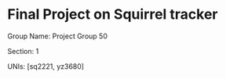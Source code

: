 # Final Project on Squirrel tracker
Group Name:  Project Group 50

Section: 1

UNIs: [sq2221, yz3680]
